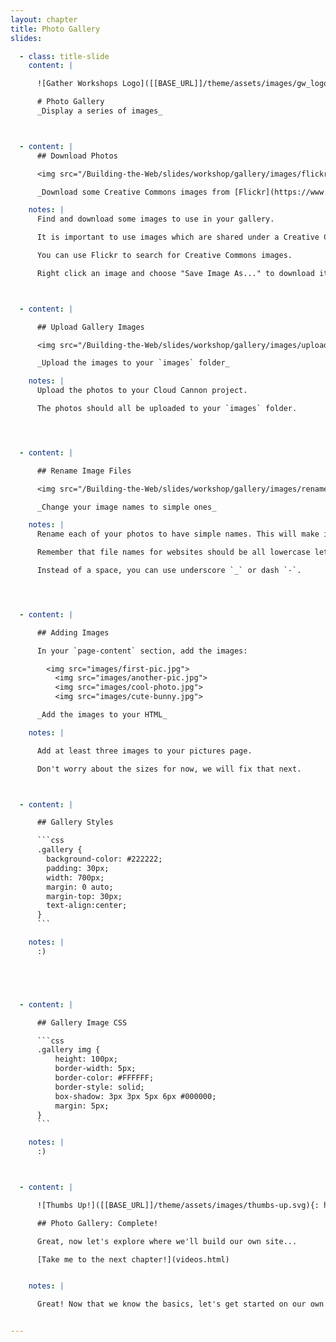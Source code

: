 ```yaml
---
layout: chapter
title: Photo Gallery
slides:

  - class: title-slide
    content: |

      ![Gather Workshops Logo]([[BASE_URL]]/theme/assets/images/gw_logo.png)

      # Photo Gallery
      _Display a series of images_



  - content: |
      ## Download Photos

      <img src="/Building-the-Web/slides/workshop/gallery/images/flickr-image-download.gif" width="100%">

      _Download some Creative Commons images from [Flickr](https://www.flickr.com/creativecommons/by-2.0/)_

    notes: |
      Find and download some images to use in your gallery.

      It is important to use images which are shared under a Creative Commons licence, which means that the owner of the image has given permission for it to be used by other people for free.

      You can use Flickr to search for Creative Commons images.

      Right click an image and choose "Save Image As..." to download it.



  - content: |

      ## Upload Gallery Images

      <img src="/Building-the-Web/slides/workshop/gallery/images/upload-gallery-image.gif" width="100%">

      _Upload the images to your `images` folder_

    notes: |
      Upload the photos to your Cloud Cannon project.

      The photos should all be uploaded to your `images` folder.




  - content: |

      ## Rename Image Files

      <img src="/Building-the-Web/slides/workshop/gallery/images/rename-gallery-image.gif" width="100%">

      _Change your image names to simple ones_

    notes: |
      Rename each of your photos to have simple names. This will make it easier to type the file names into your code.

      Remember that file names for websites should be all lowercase letters (no capitals!) and should have no spaces.

      Instead of a space, you can use underscore `_` or dash `-`.




  - content: |

      ## Adding Images

      In your `page-content` section, add the images:

        <img src="images/first-pic.jpg">
          <img src="images/another-pic.jpg">
          <img src="images/cool-photo.jpg">
          <img src="images/cute-bunny.jpg">

      _Add the images to your HTML_

    notes: |

      Add at least three images to your pictures page.

      Don't worry about the sizes for now, we will fix that next.



  - content: |

      ## Gallery Styles

      ```css
      .gallery {
        background-color: #222222;
        padding: 30px;
        width: 700px;
        margin: 0 auto;
        margin-top: 30px;
        text-align:center;
      }
      ```

    notes: |
      :)





  - content: |

      ## Gallery Image CSS

      ```css
      .gallery img {
          height: 100px;
          border-width: 5px;
          border-color: #FFFFFF;
          border-style: solid;
          box-shadow: 3px 3px 5px 6px #000000;
          margin: 5px;
      }
      ```

    notes: |
      :)



  - content: |

      ![Thumbs Up!]([[BASE_URL]]/theme/assets/images/thumbs-up.svg){: height="200" }

      ## Photo Gallery: Complete!

      Great, now let's explore where we'll build our own site...

      [Take me to the next chapter!](videos.html)


    notes: |

      Great! Now that we know the basics, let's get started on our own projects.


---
```


